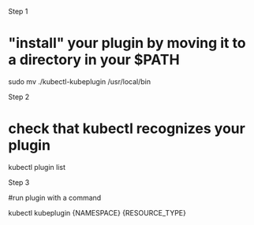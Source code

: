 Step 1

# "install" your plugin by moving it to a directory in your $PATH
sudo mv ./kubectl-kubeplugin /usr/local/bin

Step 2

# check that kubectl recognizes your plugin
kubectl plugin list

Step 3

#run plugin with a command

kubectl kubeplugin {NAMESPACE} {RESOURCE_TYPE}